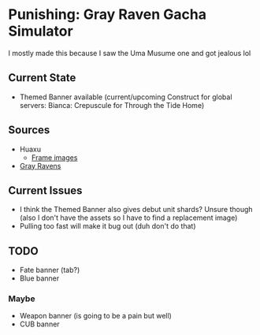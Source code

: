 # Punishing: Gray Raven Gacha Simulator
I mostly made this because I saw the Uma Musume one and got jealous lol

## Current State
- Themed Banner available (current/upcoming Construct for global servers: Bianca: Crepuscule for Through the Tide Home)

## Sources
- Huaxu
  - [Frame images](https://assets.huaxu.app/browse/cn/image/role/?layout=grid)
- [Gray Ravens](https://grayravens.com/wiki/GRAY_RAVENS)

## Current Issues
- I think the Themed Banner also gives debut unit shards? Unsure though (also I don't have the assets so I have to find a replacement image)
- Pulling too fast will make it bug out (duh don't do that)

## TODO
- Fate banner (tab?)
- Blue banner

### Maybe
- Weapon banner (is going to be a pain but well)
- CUB banner